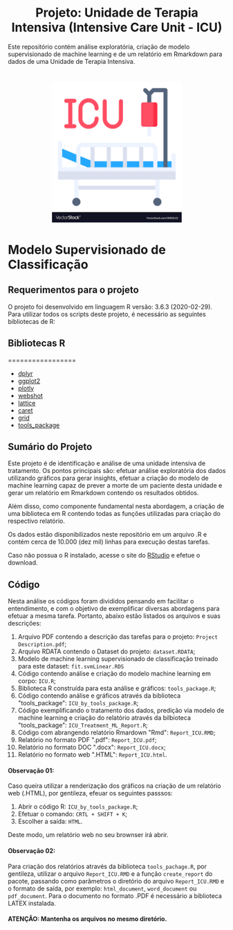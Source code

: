 <h1 align="center">Projeto: Unidade de Terapia Intensiva (Intensive Care Unit - ICU)</h1>

Este repositório contém análise exploratória, criação de modelo supervisionado de machine learning e de um relatório em Rmarkdown para dados de uma Unidade de Terapia Intensiva.

<h1 align="center">
  <img src="https://github.com/leonvictorlima/Intensive_Care_Unit_Analysis/blob/main/images/ICU.png"  width="300"/>
</h1>

<a name="introdução"></a>

# Modelo Supervisionado de Classificação 

## Requerimentos para o projeto

O projeto foi desenvolvido em linguagem R versão: 3.6.3 (2020-02-29). Para utilizar todos os scripts deste projeto, é necessário as seguintes bibliotecas de R: 

## Bibliotecas R
=================
<!--ts-->
   * [dplyr](https://dplyr.tidyverse.org/)
   * [ggplot2](https://ggplot2.tidyverse.org/)
   * [plotly](https://plotly.com/)
   * [webshot](https://github.com/wch/webshot)
   * [lattice](https://www.statmethods.net/advgraphs/trellis.html)
   * [caret](https://cran.r-project.org/web/packages/caret/caret.pdf)
   * [grid](https://www.rdocumentation.org/packages/grid/versions/3.6.2)
   * [tools_package]()
<!--te-->

## Sumário do Projeto

Este projeto é de identificação e análise de uma unidade intensiva de tratamento. Os pontos principais são: efetuar análise exploratória dos dados utilizando gráficos para gerar insights, efetuar a criação do modelo de machine learning capaz de prever a morte de um paciente desta unidade e gerar um relatório em Rmarkdown contendo os resultados obtidos.

Além disso, como componente fundamental nesta abordagem, a criação de uma biblioteca em R contendo todas as funções utilizadas para criação do respectivo relatório.

Os dados estão disponibilizados neste repositório em um arquivo .R e contém cerca de 10.000 (dez mil) linhas para execução destas tarefas.

Caso não possua o R instalado, acesse o site do [RStudio](https://www.rstudio.com/) e efetue o download.

## Código

Nesta análise os códigos foram divididos pensando em facilitar o entendimento, e com o objetivo de exemplificar diversas abordagens para efetuar a mesma tarefa. Portanto, abaixo estão listados os arquivos e suas descrições:

1. Arquivo PDF contendo a descrição das tarefas para o projeto: `Project Description.pdf`;
2. Arquivo RDATA contendo o Dataset do projeto: `dataset.RDATA`;
3. Modelo de machine learning supervisionado de classificação treinado para este dataset: `fit.svmLinear.RDS` 
4. Código contendo análise e criação do modelo machine learning em corpo: `ICU.R`;
5. Biblioteca R construída para esta análise e gráficos: `tools_package.R`;
6. Código contendo análise e gráficos através da biblioteca "tools_package": `ICU_by_tools_package.R`;
7. Código exemplificando o tratamento dos dados, predição via modelo de machine learning e criação do relatório através da bilbioteca "tools_package": `ICU_Treatment_ML_Report.R`;
8. Código com abrangendo relatório Rmardown "Rmd": `Report_ICU.RMD`;
9. Relatório no formato PDF ".pdf": `Report_ICU.pdf`;
10. Relatório no formato DOC ".docx": `Report_ICU.docx`;
11. Relatório no formato web ".HTML": `Report_ICU.html`.


#### Observação 01:

Caso queira utilizar a renderização dos gráficos na criação de um relatório web (.HTML), por gentileza, efeuar os seguintes passsos:

1. Abrir o código R: `ICU_by_tools_package.R`;
2. Efetuar o comando: `CRTL + SHIFT + K`;
3. Escolher a saída: `HTML`.

Deste modo, um relatório web no seu brownser irá abrir.

#### Observação 02:

Para criação dos relatórios através da biblioteca `tools_pachage.R`, por gentileza, utilizar o arquivo `Report_ICU.RMD` e a função `create_report` do pacote, 
passando como parâmetros o diretório do arquivo `Report_ICU.RMD` e o formato de saída, por exemplo: `html_document`, `word_document` ou `pdf_document`. Para o documento no formato .PDF é necessário a biblioteca LATEX instalada.

#### ATENÇÂO: Mantenha os arquivos no mesmo diretório.
